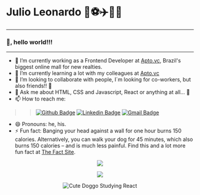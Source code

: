 # Julio Leonardo 🎼⚽✈️👨‍💻
---

### 👋, hello world!!!

----

- 🔭 I’m currently working as a Frontend Developer at [Apto.vc](https://apto.vc), Brazil's biggest online mall for new realties.
- 🌱 I’m currently learning a lot with my colleagues at [Apto.vc](https://apto.vc)
- 👯 I’m looking to collaborate with people, I`m looking for co-workers, but also friends!! 🤝
- 💬 Ask me about HTML, CSS and Javascript, React or anything at all... 🤪
- 📫 How to reach me:

>>[![Github Badge](https://img.shields.io/badge/-Github-000?style=flat-square&logo=Github&logoColor=white&link=https://github.com/JulioLeonardo)](https://github.com/JulioLeonardo)
[![Linkedin Badge](https://img.shields.io/badge/-LinkedIn-blue?style=flat-square&logo=Linkedin&logoColor=white&link=https://www.linkedin.com/in/JulioLeonardocarvalho/)](https://www.linkedin.com/in/JulioLeonardoCarvalho/)
[![Gmail Badge](https://img.shields.io/badge/-Gmail-c14438?style=flat-square&logo=Gmail&logoColor=white&link=mailto:juleolica@gmail.com)](mailto:juleolica@gmail.com)

- 😄 Pronouns: he, his.
- ⚡ Fun fact: Banging your head against a wall for one hour burns 150 calories. Alternatively, you can walk your dog for 45 minutes, which also burns 150 calories – and is much less painful. Find this and a lot more fun fact at [The Fact Site](https://www.thefactsite.com/top-100-random-funny-facts/ "The Fact Site").



<p align="center"> 
  <img align="center" src="https://github-readme-stats.vercel.app/api?username=julioleonardo&show_icons=true&layout=compact" />
</p>

<p align="center"> 
  <img align="center" src="https://github-readme-stats.vercel.app/api/top-langs/?username=julioleonardo&show_icons=true&layout=compact" />
</p>

<p align="center">
  <img align="center" alt="Cute Doggo Studying React" src="https://media2.giphy.com/media/9rtpurjbqiqZXbBBet/giphy.gif" />
</p>

